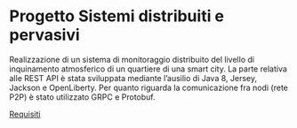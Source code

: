 # Progetto Sistemi distribuiti e pervasivi
Realizzazione di un sistema di monitoraggio distribuito del livello di inquinamento atmosferico di un quartiere di una smart city. La parte relativa alle REST API è stata sviluppata mediante l’ausilio di Java 8, Jersey, Jackson e OpenLiberty. Per quanto riguarda la comunicazione fra nodi (rete P2P) è stato utilizzato GRPC e Protobuf.

[Requisiti](https://github.com/maurosaladino/sdp-project/blob/main/Progetto%20SDP%202020.pdf)
